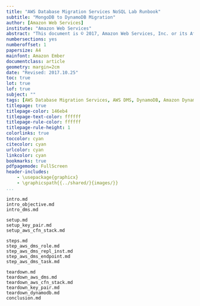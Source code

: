```yaml
---
title: "AWS Database Migration Services NoSQL Lab Runbook"
subtitle: "MongoDB to DynamoDB Migration"
author: [Amazon Web Services]
institute: "Amazon Web Services"
abstract: "This document is © 2017, Amazon Web Services, Inc. or its Affiliates. All rights reserved."
numbersections: yes
numberoffset: 1
papersize: A4
mainfont: Amazon Ember
documentclass: article
geometry: margin=2cm
date: "Revised: 2017.10.25"
toc: true
lot: true
lof: true
subject: ""
tags: [AWS Database Migration Services, AWS DMS, DynamoDB, Amazon DynamoDB, MongoDB, NoSQL]
titlepage: true
titlepage-color: 146eb4
titlepage-text-color: ffffff
titlepage-rule-color: ffffff
titlepage-rule-height: 1
colorlinks: true
toccolor: cyan
citecolor: cyan
urlcolor: cyan
linkcolor: cyan
bookmarks: true
pdfpagemode: FullScreen
header-includes:
    - \usepackage{graphicx}
    - \graphicspath{{../shared/}{images/}}
...
```


```include
intro.md
intro_objective.md
intro_dms.md
```

```include
setup.md
setup_key_pair.md
setup_aws_cfn_stack.md
```

```include
steps.md
step_aws_dms_role.md
step_aws_dms_repl_inst.md
step_aws_dms_endpoint.md
step_aws_dms_task.md
```

```include
teardown.md
teardown_aws_dms.md
teardown_aws_cfn_stack.md
teardown_key_pair.md
teardown_dynamodb.md
conclusion.md
```